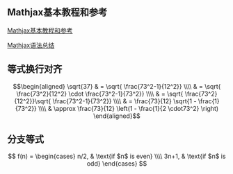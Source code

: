 <script src="https://cdn.bootcss.com/mathjax/2.7.7/MathJax.js?config=TeX-AMS-MML_HTMLorMML"></script>


## Mathjax基本教程和参考

[Mathjax基本教程和参考](https://www.dazhuanlan.com/2020/01/06/5e129614e5742/)


[Mathjax语法总结](https://blog.csdn.net/ajacker/article/details/80301378)


## 等式换行对齐

$$\begin{aligned}
\sqrt{37} & = \sqrt{ \frac{73^2-1}{12^2}} \\\\
& = \sqrt{ \frac{73^2}{12^2} \cdot \frac{73^2-1}{73^2}} \\\\
& = \sqrt{ \frac{73^2}{12^2}}\sqrt{ \frac{73^2-1}{73^2}} \\\\
& = \frac{73}{12} \sqrt{1 - \frac{1}{73^2}} \\\\
& \approx \frac{73}{12} \left(1 - \frac{1}{2 \cdot73^2} \right)
\end{aligned}$$


## 分支等式

$$
f(n) =
\begin{cases}
n/2,  & \text{if $n$ is even} \\\\
3n+1, & \text{if $n$ is odd}
\end{cases}
$$

